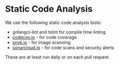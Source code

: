 # Static Code Analysis

We use the following static code analysis tools:

* golangci-lint and tslint for compile time linting
* [codecov.io](https://codecov.io/gh/argoproj/argo) - for code coverage
* [snyk.io](https://app.snyk.io/org/argoproj/projects) - for image scanning
* [sonarcloud.io](https://sonarcloud.io/organizations/argoproj-1/projects) - for code scans and security alerts

These are at least run daily or on each pull request.
